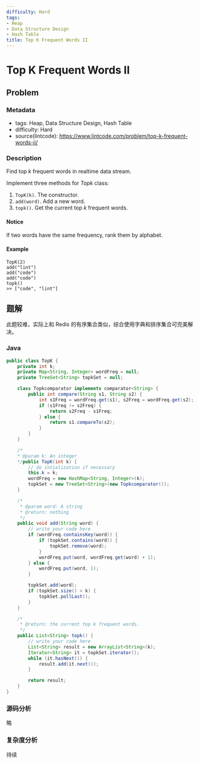 ```yaml
---
difficulty: Hard
tags:
- Heap
- Data Structure Design
- Hash Table
title: Top K Frequent Words II
---
```


# Top K Frequent Words II

## Problem

### Metadata

- tags: Heap, Data Structure Design, Hash Table
- difficulty: Hard
- source(lintcode): <https://www.lintcode.com/problem/top-k-frequent-words-ii/>

### Description

Find top *k* frequent words in realtime data stream.

Implement three methods for *Topk* class:

1. `TopK(k)`. The constructor.
2. `add(word)`. Add a new word.
3. `topk()`. Get the current top *k* frequent words.

#### Notice

If two words have the same frequency, rank them by alphabet.

#### Example

```
TopK(2)
add("lint")
add("code")
add("code")
topk()
>> ["code", "lint"]
```

## 题解

此题较难，实际上和 Redis 的有序集合类似，综合使用字典和排序集合可完美解决。

### Java

```java
public class TopK {
    private int k;
    private Map<String, Integer> wordFreq = null;
    private TreeSet<String> topkSet = null;

    class Topkcomparator implements comparator<String> {
        public int compare(String s1, String s2) {
            int s1Freq = wordFreq.get(s1), s2Freq = wordFreq.get(s2);
            if (s1Freq != s2Freq) {
                return s2Freq - s1Freq;
            } else {
                return s1.compareTo(s2);
            }
        }
    }

    /*
    * @param k: An integer
    */public TopK(int k) {
        // do intialization if necessary
        this.k = k;
        wordFreq = new HashMap<String, Integer>(k);
        topkSet = new TreeSet<String>(new Topkcomparator());
    }

    /*
     * @param word: A string
     * @return: nothing
     */
    public void add(String word) {
        // write your code here
        if (wordFreq.containsKey(word)) {
            if (topkSet.contains(word)) {
                topkSet.remove(word);
            }
            wordFreq.put(word, wordFreq.get(word) + 1);
        } else {
            wordFreq.put(word, 1);
        }

        topkSet.add(word);
        if (topkSet.size() > k) {
            topkSet.pollLast();
        }
    }

    /*
     * @return: the current top k frequent words.
     */
    public List<String> topk() {
        // write your code here
        List<String> result = new ArrayList<String>(k);
        Iterator<String> it = topkSet.iterator();
        while (it.hasNext()) {
            result.add(it.next());
        }

        return result;
    }
}
```

### 源码分析

略

### 复杂度分析

待续